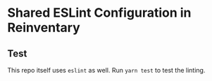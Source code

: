 # Shared ESLint Configuration in Reinventary

## Test

This repo itself uses `eslint` as well. Run `yarn test` to test the linting.